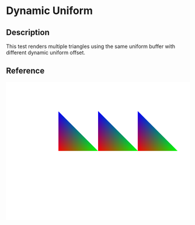 # Dynamic Uniform

## Description
This test renders multiple triangles using the same uniform buffer with different dynamic uniform offset.

## Reference
![Reference](reference.png "Reference")
